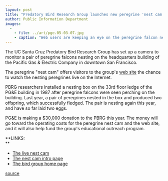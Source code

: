```yaml
---
layout: post
title: "Predatory Bird Research Group launches new peregrine 'nest cam'"
author: Public Information Department
images:
  -
    - file: ../art/pge.05-03-07.jpg
    - caption: "Web users are keeping an eye on the peregrine falcon nest on the 33rd floor ledge of this building in San Francisco. Photo courtesy of the UC Santa Cruz Predatory Bird Research Group."
---
```


The UC Santa Cruz Predatory Bird Research Group has set up a camera to monitor a pair of peregrine falcons nesting on the headquarters building of the Pacific Gas & Electric Company in downtown San Francisco.

The peregrine "nest cam" offers visitors to the group's [web site][1] the chance to watch the nesting peregrines live on the Internet.  

PBRG researchers installed a nesting box on the 33rd floor ledge of the PG&E building in 1987 after peregrine falcons were seen perching on the building. Last year, a pair of peregrines nested in the box and produced two offspring, which successfully fledged. The pair is nesting again this year, and have so far laid two eggs.   

PG&E is making a $30,000 donation to the PBRG this year. The money will go toward the operating costs for the peregrine nest cam and the web site, and it will also help fund the group's educational outreach program.  

**LINKS:  
**

* [The live nest cam][2]  
* [The nest cam intro page][3]  
* [The bird group home page][4]  

[1]: http://www.scpbrg.org
[2]: http://www2.ucsc.edu/scpbrg/falconcamera.htm
[3]: http://www2.ucsc.edu/scpbrg/peregrine_cam.htm
[4]: http://www2.ucsc.edu/scpbrg/index.htm

[source](http://www1.ucsc.edu/currents/04-05/03-07/falcons.asp "Permalink to falcons")
